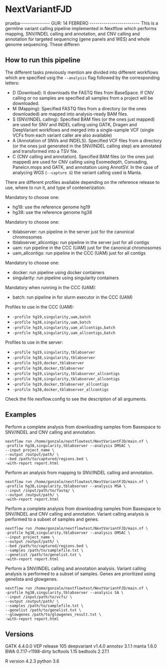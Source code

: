 # NextVariantFJD
prueba--------------- GUR: 14 FEBRERO -------------------------
This is a germline variant calling pipeline implemented in Nextflow which performs mapping, SNV/INDEL calling and annotation, and CNV calling and annotation for targeted sequencing (gene panels and WES) and whole genome sequencing. These differen


## How to run this pipeline
The different tasks previously mention are divided into different workflows which are specified usig the `--analysis` flag followed by the corresponding letters:
 - D (Download): It downloads the FASTQ files from BaseSpace. If CNV calling or no samples are specified all samples from a project will be downloaded. 
 - M (Mapping): Specified FASTQ files from a directory (or the ones downloaded) are mapped into analysis-ready BAM files.
 - S (SNV/INDEL calling): Specified BAM files (or the ones just mapped) are used for SNV and INDEL calling using GATK, Dragen and DeepVariant workflows and merged into a single-sample VCF (single VCFs from each variant caller are also available)
 - A (Annotation of SNVs and INDELS). Specified VCF files from a directory (or the ones just generated in the SNV/INDEL calling step) are annotated and transformed into a TSV file.
 - C (CNV calling and annotation). Specified BAM files (or the ones just mapped) are used for CNV calling using Exomedepth, Convading, Panelcn.mops and GATK, and annotation using AnnotSV. In the case of analycing WGS (`--capture G`) the variant calling used is Manta.


There are different profiles available depending on the reference release to use, where to run it, and type of contenerization:

Mandatory to choose one:
 - hg19: use the reference genome hg19
 - hg38: use the reference genome hg38

Mandatory to choose one:
 - tblabserver: run pipeline in the server just for the canonical chromosomes
 - tblabserver_allcontigs: run pipeline in the server just for all contigs
 - uam: run pipeline in the CCC (UAM) just for the canonical chromosomes
 - uam_allcontigs: run pipeline in the CCC (UAM) just for all contigs

Mandatory to choose one:
 - docker: run pipeline using docker containers
 - singularity: run pipeline using singularity containers

Mandatory when running in the CCC (UAM):
 - batch: run pipeline in for slurm executor in the CCC (UAM)


Profiles to use in the CCC (UAM): 
 - `-profile hg19,singularity,uam,batch` 
 - `-profile hg38,singularity,uam,batch`
 - `-profile hg19,singularity,uam_allcontigs,batch` 
 - `-profile hg38,singularity,uam_allcontigs,batch`

Profiles to use in the server:
 - `-profile hg19,singularity,tblabserver` 
 - `-profile hg38,singularity,tblabserver`
 - `-profile hg19,docker,tblabserver` 
 - `-profile hg38,docker,tblabserver`
 - `-profile hg19,singularity,tblabserver_allcontigs` 
 - `-profile hg38,singularity,tblabserver_allcontigs`
 - `-profile hg19,docker,tblabserver_allcontigs` 
 - `-profile hg38,docker,tblabserver_allcontigs`

Check the file nexflow.config to see the description of all arguments.

## Examples

Perform a complete analysis from downloading samples from Basespace to SNV/INDEL and CNV calling and annotation.
```
nextflow run /home/gonzalo/nextflowtest/NextVariantFJD/main.nf \
-profile hg38,singularity,tblabserver --analysis DMSAC \
--input project_name \
--output /output/path/ \
--bed /path/to/captured/regions.bed \
-with-report report.html
```


Perform an analysis from mapping to SNV/INDEL calling and annotation.
```
nextflow run /home/gonzalo/nextflowtest/NextVariantFJD/main.nf \
-profile hg38,singularity,tblabserver --analysis MSA \
--input /input/path/to/fastq/ \
--output /output/path/ \
-with-report report.html
```


Perform a complete analysis from downloading samples from Basespace to SNV/INDEL and CNV calling and annotation. Variant calling analysis is performed to a subset of samples and genes.
```
nextflow run /home/gonzalo/nextflowtest/NextVariantFJD/main.nf \
-profile hg38,singularity,tblabserver --analysis DMSAC \
--input project_name \
--output /output/path/ \
--bed /path/to/captured/regions.bed \
--samples /path/to/samplefile.txt \
--genelist /path/to/genelist.txt \
-with-report report.html
```


Perform a SNV/INDEL calling and annotation analysis. Variant calling analysis is performed to a subset of samples. Genes are prioritized using genelista and glowgenes.
```
nextflow run /home/gonzalo/nextflowtest/NextVariantFJD/main.nf \
-profile hg38,singularity,tblabserver --analysis SA \
--input /input/path/to/vcfs/ \
--output /output/path/ \
--samples /path/to/samplefile.txt \
--genelist /path/to/genelist.txt \
--glowgenes /path/to/glowgenes_result.txt \
-with-report report.html
```

## Versions

GATK 4.4.0.0
VEP release 105
deepvariant v1.4.0
annotsv 3.1.1
manta 1.6.0
BWA 0.7.17-r1198-dirty
bcftools 1.15
bedtools 2.27.1

R version 4.2.3
python 3.6
